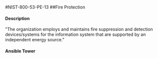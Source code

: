 #NIST-800-53-PE-13
##Fire Protection
#### Description
"The organization employs and maintains fire suppression and detection devices/systems for the information system that are supported by an independent energy source."
#### Ansible Tower

